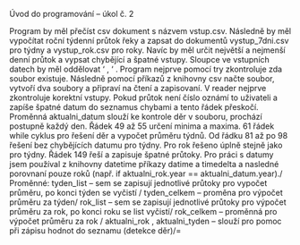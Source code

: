 Úvod do programování – úkol č. 2

Program by měl přečíst csv dokument s názvem vstup.csv. Následně by měl vypočítat roční týdenní průtok řeky a zapsat do dokumentů vystup_7dni.csv pro týdny a vystup_rok.csv pro roky. Navíc by měl určit největší a nejmenší denní průtok a vypsat chybějící a špatné vstupy. Sloupce ve vstupních datech by měl oddělovat ‘ , ‘ . 
Program nejprve pomocí try zkontroluje zda soubor existuje. Následně pomocí příkazů z knihovny csv načte soubor, vytvoří dva soubory a připraví na čtení a zapisovaní. V reader nejprve zkontroluje korektní vstupy. Pokud průtok není číslo oznámí to uživateli a zapíše špatné datum do seznamus chybami a tento řádek přeskočí. Proměnná aktualni_datum slouží ke kontrole děr v souboru, prochází postupně každý den. Řádek 49 až 55 určení minima a maxima. 61 řádek while cyklus pro řešení děr a vypočet průměru týdnů. Od řádku 81 až po 98 řešení bez chybějících datumu pro týdny. Pro rok řešeno úplně stejně jako pro týdny. Řádek 149 řeší a zapisuje špatné průtoky. Pro práci s datumy jsem používal z knihovny datetime příkazy  datime a  timedelta a nasledné porovnaní pouze roků (např. if aktualni_rok.year == aktualni_datum.year)./
Proměnné:
tyden_list – sem se zapisují jednotlivé průtoky pro vypočet průměru, po konci týden se vyčistí /
tyden_celkem – proměna pro výpočet průměru za týden/
rok_list – sem se zapisují jednotlivé průtoky pro výpočet průměru za rok, po konci roku se list vyčistí/
rok_celkem – proměnná pro výpočet průměru za rok /
aktualni_rok , aktualni_tyden – slouží pro pomoc při zápisu hodnot do seznamu (detekce děr)/=
